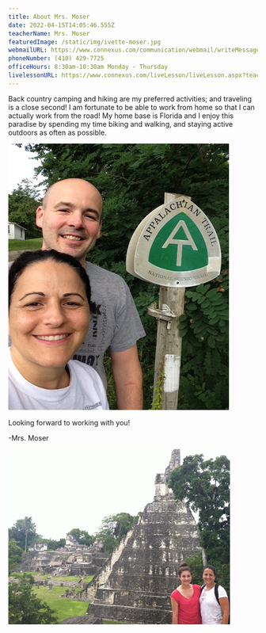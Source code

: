 ```yaml
---
title: About Mrs. Moser
date: 2022-04-15T14:05:46.555Z
teacherName: Mrs. Moser
featuredImage: /static/img/ivette-moser.jpg
webmailURL: https://www.connexus.com/communication/webmail/writeMessage.aspx?idRecipient=4701792
phoneNumber: (410) 429-7725
officeHours: 8:30am-10:30am Monday - Thursday
livelessonURL: https://www.connexus.com/liveLesson/liveLesson.aspx?teacherId=4702065
---
```

Back country camping and hiking are my preferred activities; and traveling is a close second! I am fortunate to be able to work from home so that I can actually work from the road! My home base is Florida and I enjoy this paradise by spending my time biking and walking, and staying active outdoors as often as possible. 

![](/static/img/unnamed.png)

Looking forward to working with you!

\-Mrs. Moser

![](/static/img/unnamed-1.png)